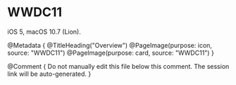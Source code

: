# WWDC11

iOS 5, macOS 10.7 (Lion).

@Metadata {
   @TitleHeading("Overview")
   @PageImage(purpose: icon, source: "WWDC11")
   @PageImage(purpose: card, source: "WWDC11")
}

@Comment { Do not manually edit this file below this comment. The session link will be auto-generated. }
